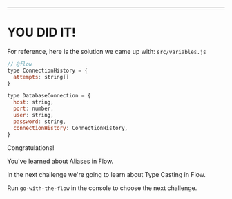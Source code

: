 ---

# YOU DID IT!

For reference, here is the solution we came up with:
`src/variables.js`
```js
// @flow
type ConnectionHistory = {
  attempts: string[]
}

type DatabaseConnection = {
  host: string,
  port: number,
  user: string,
  password: string,
  connectionHistory: ConnectionHistory,
}
```

Congratulations!

You've learned about Aliases in Flow.

In the next challenge we're going to learn about Type Casting in Flow.

Run `go-with-the-flow` in the console to choose the next challenge.
